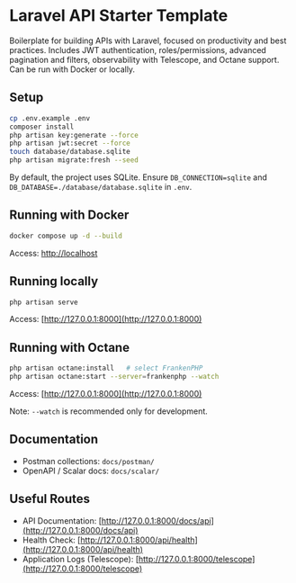 # Laravel API Starter Template

Boilerplate for building APIs with Laravel, focused on productivity and best practices. Includes JWT authentication, roles/permissions, advanced pagination and filters, observability with Telescope, and Octane support. Can be run with Docker or locally.

## Setup

```bash
cp .env.example .env
composer install
php artisan key:generate --force
php artisan jwt:secret --force
touch database/database.sqlite
php artisan migrate:fresh --seed
```

By default, the project uses SQLite. Ensure `DB_CONNECTION=sqlite` and `DB_DATABASE=./database/database.sqlite` in `.env`.

## Running with Docker

```bash
docker compose up -d --build
```

Access: [http://localhost](http://localhost)

## Running locally

```bash
php artisan serve
```

Access: [http://127.0.0.1:8000](http://127.0.0.1:8000)

## Running with Octane

```bash
php artisan octane:install   # select FrankenPHP
php artisan octane:start --server=frankenphp --watch
```

Access: [http://127.0.0.1:8000](http://127.0.0.1:8000)

Note: `--watch` is recommended only for development.

## Documentation

* Postman collections: `docs/postman/`
* OpenAPI / Scalar docs: `docs/scalar/`

## Useful Routes

* API Documentation: [http://127.0.0.1:8000/docs/api](http://127.0.0.1:8000/docs/api)
* Health Check: [http://127.0.0.1:8000/api/health](http://127.0.0.1:8000/api/health)
* Application Logs (Telescope): [http://127.0.0.1:8000/telescope](http://127.0.0.1:8000/telescope)
